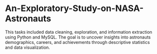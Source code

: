 # An-Exploratory-Study-on-NASA-Astronauts
 This tasks included data cleaning, exploration, and information extraction using Python and MySQL. The goal is to uncover insights into astronauts demographics, careers, and achievements through descriptive statistics and data visualization.
